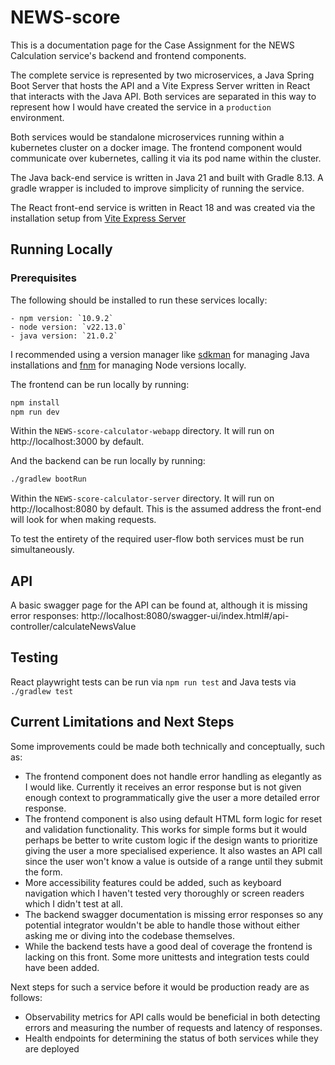 # NEWS-score

This is a documentation page for the Case Assignment for the NEWS Calculation service's backend and frontend components.

The complete service is represented by two microservices, a Java Spring Boot Server that hosts the API and a Vite Express Server written in React
that interacts with the Java API. Both services are separated in this way to represent how I would have created the service in a `production` environment. 

Both services would be standalone microservices running within a kubernetes cluster on a docker image. The frontend component would communicate over kubernetes, calling it via its pod name within the cluster.

The Java back-end service is written in Java 21 and built with Gradle 8.13. A gradle wrapper is included to improve simplicity of running the service.

The React front-end service is written in React 18 and was created via the installation setup from [Vite Express Server](https://github.com/szymmis/vite-express?tab=readme-ov-file)


## Running Locally

### Prerequisites

The following should be installed to run these services locally:

    - npm version: `10.9.2`
    - node version: `v22.13.0`
    - java version: `21.0.2`

I recommended using a version manager like [sdkman](https://sdkman.io/) for managing Java installations and [fnm](https://github.com/Schniz/fnm) for managing Node versions locally.


The frontend can be run locally by running:
```bash
npm install
npm run dev
```
Within the `NEWS-score-calculator-webapp` directory. It will run on http://localhost:3000 by default.

And the backend can be run locally by running:
```bash
./gradlew bootRun
```
Within the `NEWS-score-calculator-server` directory. It will run on http://localhost:8080 by default. This is the assumed address the front-end will look for when making requests.

To test the entirety of the required user-flow both services must be run simultaneously.


## API

A basic swagger page for the API can be found at, although it is missing error responses:
http://localhost:8080/swagger-ui/index.html#/api-controller/calculateNewsValue

## Testing

React playwright tests can be run via `npm run test` and Java tests via `./gradlew test`


## Current Limitations and Next Steps

Some improvements could be made both technically and conceptually, such as:

- The frontend component does not handle error handling as elegantly as I would like. Currently it receives an error response but is not given enough context to programmatically give the user a more detailed error response.
- The frontend component is also using default HTML form logic for reset and validation functionality. This works for simple forms but it would perhaps be better to write custom logic if the design wants to prioritize giving the user a more specialised experience. It also wastes an API call since the user won't know a value is outside of a range until they submit the form. 
- More accessibility features could be added, such as keyboard navigation which I haven't tested very thoroughly or screen readers which I didn't test at all.
- The backend swagger documentation is missing error responses so any potential integrator wouldn't be able to handle those without either asking me or diving into the codebase themselves.
- While the backend tests have a good deal of coverage the frontend is lacking on this front. Some more unittests and integration tests could have been added.

Next steps for such a service before it would be production ready are as follows:

- Observability metrics for API calls would be beneficial in both detecting errors and measuring the number of requests and latency of responses.
- Health endpoints for determining the status of both services while they are deployed
